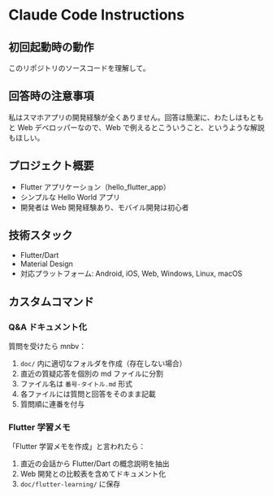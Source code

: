 # Claude Code Instructions

## 初回起動時の動作

このリポジトリのソースコードを理解して。

## 回答時の注意事項

私はスマホアプリの開発経験が全くありません。回答は簡潔に、わたしはもともと Web デベロッパーなので、Web で例えるとこういうこと、というような解説もほしい。

## プロジェクト概要

- Flutter アプリケーション（hello_flutter_app）
- シンプルな Hello World アプリ
- 開発者は Web 開発経験あり、モバイル開発は初心者

## 技術スタック

- Flutter/Dart
- Material Design
- 対応プラットフォーム: Android, iOS, Web, Windows, Linux, macOS

## カスタムコマンド

### Q&A ドキュメント化

質問を受けたら mnbv：

1. `doc/` 内に適切なフォルダを作成（存在しない場合）
2. 直近の質疑応答を個別の md ファイルに分割
3. ファイル名は `番号-タイトル.md` 形式
4. 各ファイルには質問と回答をそのまま記載
5. 質問順に連番を付与

### Flutter 学習メモ

「Flutter 学習メモを作成」と言われたら：

1. 直近の会話から Flutter/Dart の概念説明を抽出
2. Web 開発との比較表を含めてドキュメント化
3. `doc/flutter-learning/` に保存
